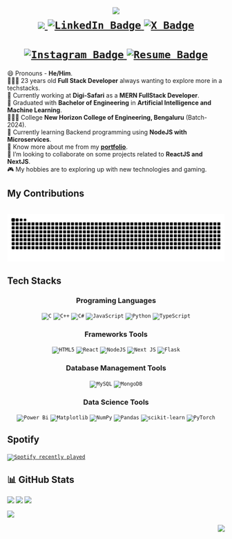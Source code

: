 <div id="header" align="center">
  <h1>
    <img src="https://readme-typing-svg.herokuapp.com?font=JetBrains+Mono&weight=600&pause=1000&color=BD03F7&center=true&vCenter=true&width=500&height=70&size=32&duration=4000&lines=Hello+There!+👋;+I'm+Rohan+Rai!;" />
    <br>
    <div id="badges">
      <a href="mailto:rohan.rai932@outlook.com">
        <code><img src="https://img.shields.io/badge/Gmail-333333?style=for-the-badge&logo=gmail&logoColor=red" /></code>
      </a>
      <a href="https://linkedin.com/in/rohxnrai">
        <code><img src="https://img.shields.io/badge/LinkedIn-blue?logo=linkedin&logoColor=white&style=for-the-badge" alt="LinkedIn Badge"/></code>
      </a>
      <a href="https://x.com/rohxnrai">
        <code><img src="https://img.shields.io/badge/X-black?style=for-the-badge&logo=X&logoColor=white" alt="X Badge"/></code>
      </a>
      <br>
      <br>
      <a href="https://instagram.com/rohxn_rai">
        <code><img src="https://img.shields.io/badge/Instagram-%23E4405F.svg?style=for-the-badge&logo=Instagram&logoColor=white" alt="Instagram Badge"/></code>
      </a>
      <a href="https://portfolio-rohan-rai.vercel.app/">
        <code><img src="https://img.shields.io/badge/Portfolio-purple?style=for-the-badge&logo=thirdweb&logoColor=white" alt="Resume Badge"/></code>
      </a>
    </div>

  </h1>
</div>

😄 Pronouns - **He/Him**. <br>
👩🏻‍💻 23 years old **Full Stack Developer** always wanting to explore more in a techstacks. <br>
🏢 Currently working at **Digi-Safari** as a **MERN FullStack Developer**. <br>
🧠 Graduated with **Bachelor of Engineering** in **Artificial Intelligence and Machine Learning**. <br>
👩🏻‍🎓 College **New Horizon College of Engineering, Bengaluru** (Batch-2024). <br>
🌱 Currently learning Backend programming using **NodeJS with Microservices**. <br>
📄 Know more about me from my **[portfolio](https://portfolio-rohan-rai.vercel.app/)**. <br>
💭 I’m looking to collaborate on some projects related to **ReactJS and NextJS**.<br>
🎮 My hobbies are to exploring up with new technologies and gaming. <br>

<div>
  <!-- 
  🐍🐍
  -->
  <h2>My Contributions</h2>
  <br>
  <img src="https://raw.githubusercontent.com/rohxn-rai/rohxn-rai/output/github-contribution-grid-snake-dark.svg?palette=github-dark" alt="Snake animation" /> <br>
</div>

<h2>Tech Stacks</h2>

<div id="tech stack" align="center">

<h3>Programing Languages</h3>

<code>![C](https://img.shields.io/badge/c-%2300599C.svg?style=for-the-badge&logo=c&logoColor=white)</code>
<code>![C++](https://img.shields.io/badge/c++-%2300599C.svg?style=for-the-badge&logo=c%2B%2B&logoColor=white)</code>
<code>![C#](https://img.shields.io/badge/c%23-%23239120.svg?style=for-the-badge&logo=csharp&logoColor=white)</code>
<code>![JavaScript](https://img.shields.io/badge/javascript-%23323330.svg?style=for-the-badge&logo=javascript&logoColor=%23F7DF1E)</code>
<code>![Python](https://img.shields.io/badge/python-3670A0?style=for-the-badge&logo=python&logoColor=ffdd54)</code>
<code>![TypeScript](https://img.shields.io/badge/typescript-%23007ACC.svg?style=for-the-badge&logo=typescript&logoColor=white)</code> <br>

<h3>Frameworks Tools</h3>

<code>![HTML5](https://img.shields.io/badge/html5-%23E34F26.svg?style=for-the-badge&logo=html5&logoColor=white)</code>
<code>![React](https://img.shields.io/badge/react-%2320232a.svg?style=for-the-badge&logo=react&logoColor=%2361DAFB)</code>
<code>![NodeJS](https://img.shields.io/badge/node.js-6DA55F?style=for-the-badge&logo=node.js&logoColor=white)</code>
<code>![Next JS](https://img.shields.io/badge/Next-black?style=for-the-badge&logo=next.js&logoColor=white)</code>
<code>![Flask](https://img.shields.io/badge/flask-%23000.svg?style=for-the-badge&logo=flask&logoColor=white)</code> <br>

<h3>Database Management Tools</h3>

<code>![MySQL](https://img.shields.io/badge/mysql-4479A1.svg?style=for-the-badge&logo=mysql&logoColor=white)</code>
<code>![MongoDB](https://img.shields.io/badge/MongoDB-%234ea94b.svg?style=for-the-badge&logo=mongodb&logoColor=white)</code> <br>

<h3>Data Science Tools</h3>

<code>![Power Bi](https://img.shields.io/badge/power_bi-F2C811?style=for-the-badge&logo=powerbi&logoColor=black)</code>
<code>![Matplotlib](https://img.shields.io/badge/Matplotlib-%23ffffff.svg?style=for-the-badge&logo=Matplotlib&logoColor=black)</code>
<code>![NumPy](https://img.shields.io/badge/numpy-%23013243.svg?style=for-the-badge&logo=numpy&logoColor=white)</code>
<code>![Pandas](https://img.shields.io/badge/pandas-%23150458.svg?style=for-the-badge&logo=pandas&logoColor=white)</code>
<code>![scikit-learn](https://img.shields.io/badge/scikit--learn-%23F7931E.svg?style=for-the-badge&logo=scikit-learn&logoColor=white)</code>
<code>![PyTorch](https://img.shields.io/badge/PyTorch-%23EE4C2C.svg?style=for-the-badge&logo=PyTorch&logoColor=white)</code>

</div>

## Spotify

<code>[<img src="https://spotify-recently-played-readme.vercel.app/api?user=38qsqesuqes1woaigmsm9bejj&count=5&unique=true" alt="Spotify recently played" />](https://open.spotify.com/user/38qsqesuqes1woaigmsm9bejj)</code>

<div id="github-stats">

## 📊 GitHub Stats

<div align="left">
  
![](https://github-readme-stats.vercel.app/api/top-langs/?username=rohxn-rai&theme=transparent&hide_border=true&include_all_commits=true&count_private=true&layout=pie&hide=jupyter%20notebook)
![](https://github-readme-streak-stats.herokuapp.com/?user=rohxn-rai&theme=transparent&hide_border=true)
![](https://github-profile-trophy.vercel.app/?username=rohxn-rai&theme=transparent&no-frame=true&no-bg=true&margin-w=2)

</div>

</div>

<!-- ![](https://github-readme-stats.vercel.app/api?username=rohxn-rai&theme=transparent&hide_border=true&include_all_commits=true&count_private=tru&show_icons=true&rank_icon=github)
![](https://github-contributor-stats.vercel.app/api?username=rohxn-rai&limit=2&theme=transparent&hide_border=true&combine_all_yearly_contributions=true) -->

![](https://quotes-github-readme.vercel.app/api?type=horizontal&theme=dark)

<img align="right" src="https://komarev.com/ghpvc/?username=rohxn-rai&style=flat" />
